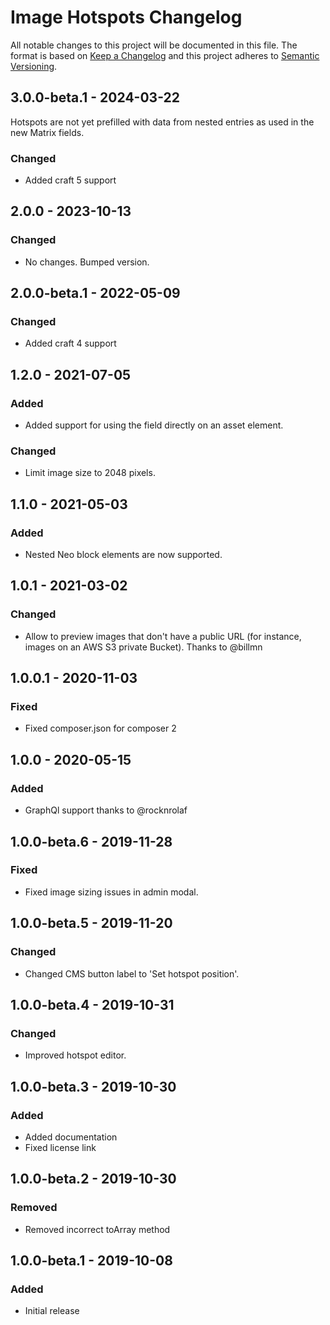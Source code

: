 # Image Hotspots Changelog

All notable changes to this project will be documented in this file.
The format is based on [Keep a Changelog](http://keepachangelog.com/) and this project adheres to [Semantic Versioning](http://semver.org/).

## 3.0.0-beta.1 - 2024-03-22
Hotspots are not yet prefilled with data from nested entries as used in the new Matrix fields.

### Changed
- Added craft 5 support

## 2.0.0 - 2023-10-13
### Changed
- No changes. Bumped version.

## 2.0.0-beta.1 - 2022-05-09
### Changed
- Added craft 4 support

## 1.2.0 - 2021-07-05
### Added
- Added support for using the field directly on an asset element.
### Changed
- Limit image size to 2048 pixels.

## 1.1.0 - 2021-05-03
### Added
- Nested Neo block elements are now supported.

## 1.0.1 - 2021-03-02
### Changed
- Allow to preview images that don't have a public URL (for instance, images on an AWS S3 private Bucket). Thanks to @billmn

## 1.0.0.1 - 2020-11-03
### Fixed
- Fixed composer.json for composer 2

## 1.0.0 - 2020-05-15
### Added
- GraphQl support thanks to @rocknrolaf

## 1.0.0-beta.6 - 2019-11-28
### Fixed
- Fixed image sizing issues in admin modal.

## 1.0.0-beta.5 - 2019-11-20
### Changed
- Changed CMS button label to 'Set hotspot position'.

## 1.0.0-beta.4 - 2019-10-31
### Changed
- Improved hotspot editor.

## 1.0.0-beta.3 - 2019-10-30
### Added
- Added documentation
- Fixed license link

## 1.0.0-beta.2 - 2019-10-30
### Removed
- Removed incorrect toArray method

## 1.0.0-beta.1 - 2019-10-08
### Added
- Initial release

